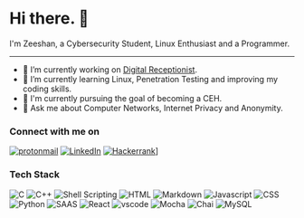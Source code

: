 # Hi there. 👋

I'm Zeeshan, a Cybersecurity Student, Linux Enthusiast and a Programmer.

---

- 🔭 I’m currently working on [Digital Receptionist](https://github.com/Zeeking99/GT_Digital_Receptionist).
- 🌱 I’m currently learning Linux, Penetration Testing and improving my coding skills.
- 🎯 I'm currently pursuing the goal of becoming a CEH.
- 💬 Ask me about Computer Networks, Internet Privacy and Anonymity.

### Connect with me on

[![protonmail](https://img.shields.io/badge/ProtonMail-8B89CC?style=for-the-badge&logo=protonmail&logoColor=white)](mailto:zeeking99@protonmail.com)
[![LinkedIn](https://img.shields.io/badge/LinkedIn-0077B5?style=for-the-badge&logo=linkedin&logoColor=white)](https://www.linkedin.com/in/shaik-mohammed-zeeshan-9409941a7/)
[![Hackerrank](https://img.shields.io/badge/-Hackerrank-2EC866?style=for-the-badge&logo=HackerRank&logoColor=white)](https://www.hackerrank.com/Zeeking99)]

### Tech Stack

![C](https://img.shields.io/badge/C-00599C?style=for-the-badge&logo=c&logoColor=white)
![C++](https://img.shields.io/badge/C%2B%2B-00599C?style=for-the-badge&logo=c%2B%2B&logoColor=white)
![Shell Scripting](https://img.shields.io/badge/Shell_Script-121011?style=for-the-badge&logo=gnu-bash&logoColor=white)
![HTML](https://img.shields.io/badge/HTML5-E34F26?style=for-the-badge&logo=html5&logoColor=white)
![Markdown](https://img.shields.io/badge/Markdown-000000?style=for-the-badge&logo=markdown&logoColor=white)
![Javascript](https://img.shields.io/badge/JavaScript-323330?style=for-the-badge&logo=javascript&logoColor=F7DF1E)
![CSS](https://img.shields.io/badge/CSS3-1572B6?style=for-the-badge&logo=css3&logoColor=white)
![Python](https://img.shields.io/badge/Python-14354C?style=for-the-badge&logo=python&logoColor=white)
![SAAS](https://img.shields.io/badge/Saas-CC6699?style=for-the-badge&logo=saas&logoColor=white)
![React](https://img.shields.io/badge/React-20232A?style=for-the-badge&logo=react&logoColor=61DAFB)
![vscode](https://img.shields.io/badge/Visual--Studio--Code-007ACC?style=for-the-badge&logo=visual-studio-code&logoColor=white)
![Mocha](https://img.shields.io/badge/mocha.js-323330?style=for-the-badge&logo=mocha&logoColor=Brown)
![Chai](https://img.shields.io/badge/chai.js-323330?style=for-the-badge&logo=chai&logoColor=red)
![MySQL](https://img.shields.io/badge/MySQL-005C84?style=for-the-badge&logo=mysql&logoColor=white)

<!--
**Zeeking99/Zeeking99** is a ✨ _special_ ✨ repository because its `README.md` (this file) appears on your GitHub profile.

Here are some ideas to get you started:

- 🔭 I’m currently working on ...
- 🌱 I’m currently learning ...
- 👯 I’m looking to collaborate on ...
- 🤔 I’m looking for help with ...
- 💬 Ask me about ...
- 📫 How to reach me: ...
- 😄 Pronouns: ...
- ⚡ Fun fact: ...
-->
